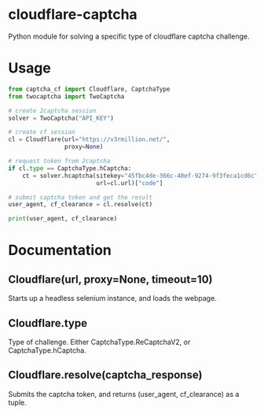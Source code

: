 # cloudflare-captcha
Python module for solving a specific type of cloudflare captcha challenge.

# Usage
```python
from captcha_cf import Cloudflare, CaptchaType
from twocaptcha import TwoCaptcha

# create 2captcha session
solver = TwoCaptcha("API_KEY")

# create cf session
cl = Cloudflare(url="https://v3rmillion.net/",
                proxy=None)

# request token from 2captcha
if cl.type == CaptchaType.hCaptcha:
    ct = solver.hcaptcha(sitekey="45fbc4de-366c-40ef-9274-9f3feca1cd6c",
                         url=cl.url)["code"]

# submit captcha token and get the result
user_agent, cf_clearance = cl.resolve(ct)

print(user_agent, cf_clearance)
```

# Documentation

## Cloudflare(url, proxy=None, timeout=10)
Starts up a headless selenium instance, and loads the webpage.

## Cloudflare.type
Type of challenge. Either CaptchaType.ReCaptchaV2, or CaptchaType.hCaptcha.

## Cloudflare.resolve(captcha_response)
Submits the captcha token, and returns (user_agent, cf_clearance) as a tuple.
